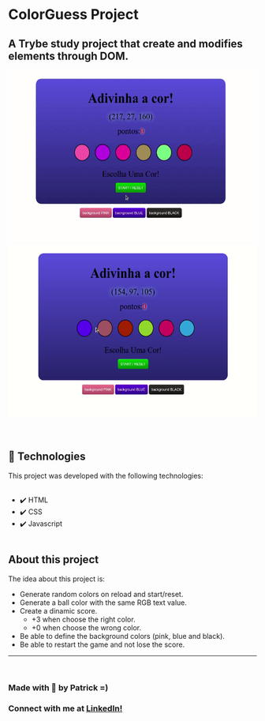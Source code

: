# ColorGuess Project
## A Trybe study project that create and modifies elements through DOM.

<div>
  <img src="gifs/color1.gif" alt="demo-web" height="350">
  <img src="gifs/colo2.gif" alt="demo-web" height="350">
</div>
<br><br>

## :rocket: Technologies
This project was developed with the following technologies: <br><br>

- :heavy_check_mark: HTML
- :heavy_check_mark: CSS
- :heavy_check_mark: Javascript 
<br><br>

## About this project

The idea about this project is: 
- Generate random colors on reload and start/reset.<br>
- Generate a ball color with the same RGB text value.<br>
- Create a dinamic score.<br>
  - +3 when choose the right color.
  - +0 when choose the wrong color.
- Be able to define the background colors (pink, blue and black).<br>
- Be able to restart the game and not lose the score.<br>
---
<br>

### Made with :purple_heart: by Patrick =) <br>

### Connect with me at [LinkedIn!](https://www.linkedin.com/in/patrick-morais/)